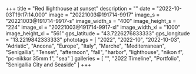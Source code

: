 +++
title = "Red llighthouse at sunset"
description = ""
date = "2022-10-03T19:17:14.000"
image = "20221003@191714-9917"
image_s = "20221003@191714-9917-s"
image_width_s = "400"
image_height_s = "224"
image_xl = "20221003@191714-9917-xl"
image_width_xl = "1000"
image_height_xl = "561"
gps_latitude = "43.7226276833333"
gps_longitude = "13.2219842333333"
phototags = [ "2022", "2022-10", "2022-10-03", "Adriatic", "Ancona", "Europe", "Italy", "Marche", "Mediterranean", "Senigallia", "Tenset", "afternoon", "fall", "harbor", "lighthouse", "nikon f", "pc-nikkor 35mm f", "sea" ]
galleries = [ "", "2022 Timeline", "Portfolio", "Senigallia City and Seaside" ]
+++
